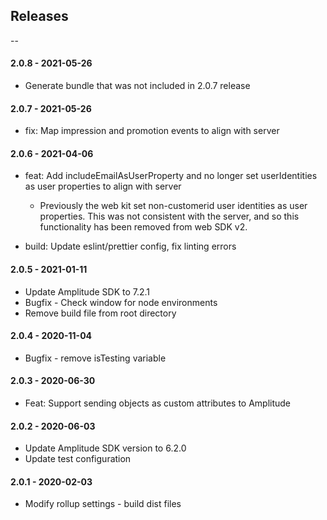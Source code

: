 ## Releases

--
#### 2.0.8 - 2021-05-26

-   Generate bundle that was not included in 2.0.7 release 

#### 2.0.7 - 2021-05-26

-   fix: Map impression and promotion events to align with server

#### 2.0.6 - 2021-04-06

-   feat: Add includeEmailAsUserProperty and no longer set userIdentities as user properties to align with server

    -   Previously the web kit set non-customerid user identities as user properties. This was not consistent with the server, and so this functionality has been removed from web SDK v2.

-   build: Update eslint/prettier config, fix linting errors

#### 2.0.5 - 2021-01-11

-   Update Amplitude SDK to 7.2.1
-   Bugfix - Check window for node environments
-   Remove build file from root directory

#### 2.0.4 - 2020-11-04

-   Bugfix - remove isTesting variable

#### 2.0.3 - 2020-06-30

-   Feat: Support sending objects as custom attributes to Amplitude

#### 2.0.2 - 2020-06-03

-   Update Amplitude SDK version to 6.2.0
-   Update test configuration

#### 2.0.1 - 2020-02-03

-   Modify rollup settings - build dist files
